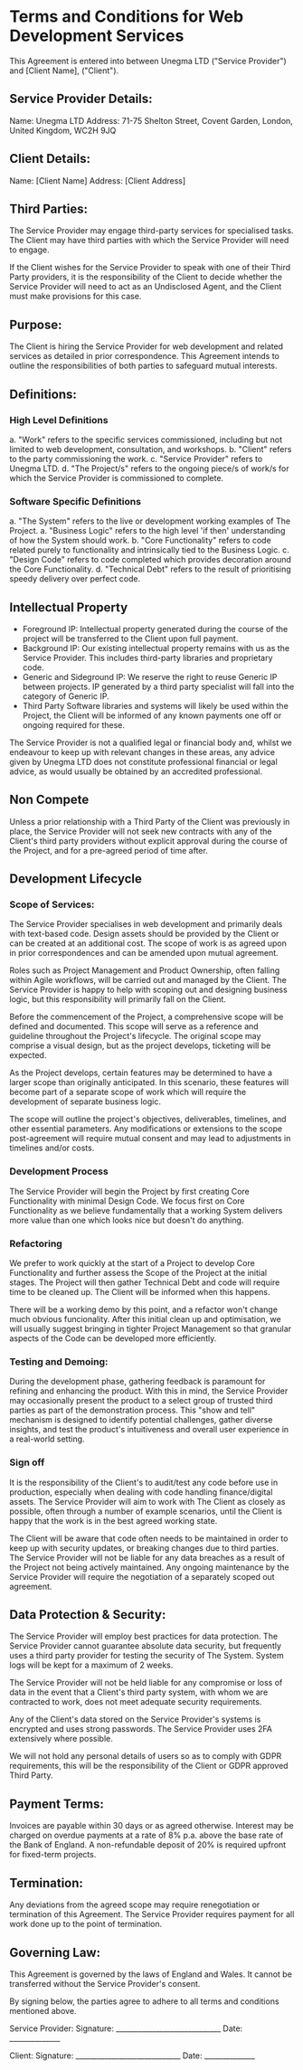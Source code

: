 # Terms and Conditions for Web Development Services

This Agreement is entered into between Unegma LTD ("Service Provider") and [Client Name], ("Client").

## Service Provider Details:
Name: Unegma LTD
Address: 71-75 Shelton Street, Covent Garden, London, United Kingdom, WC2H 9JQ

## Client Details:
Name: [Client Name]
Address: [Client Address]

## Third Parties:
The Service Provider may engage third-party services for specialised tasks. The Client may have third parties with which the Service Provider will need to engage.

If the Client wishes for the Service Provider to speak with one of their Third Party providers, it is the responsibility of the Client to decide whether the Service Provider will need to act as an Undisclosed Agent, and the Client must make provisions for this case.

## Purpose:
The Client is hiring the Service Provider for web development and related services as detailed in prior correspondence. This Agreement intends to outline the responsibilities of both parties to safeguard mutual interests.

## Definitions:

### High Level Definitions
a. "Work" refers to the specific services commissioned, including but not limited to web development, consultation, and workshops.
b. "Client" refers to the party commissioning the work.
c. "Service Provider" refers to Unegma LTD.
d. "The Project/s" refers to the ongoing piece/s of work/s for which the Service Provider is commissioned to complete.

### Software Specific Definitions
a. "The System" refers to the live or development working examples of The Project.
a. "Business Logic" refers to the high level 'if then' understanding of how the System should work.
b. "Core Functionality" refers to code related purely to functionality and intrinsically tied to the Business Logic.
c. "Design Code" refers to code completed which provides decoration around the Core Functionality.
d. "Technical Debt" refers to the result of prioritising speedy delivery over perfect code.

## Intellectual Property
* Foreground IP: Intellectual property generated during the course of the project will be transferred to the Client upon full payment.
* Background IP: Our existing intellectual property remains with us as the Service Provider. This includes third-party libraries and proprietary code.
* Generic and Sideground IP: We reserve the right to reuse Generic IP between projects. IP generated by a third party specialist will fall into the category of Generic IP.
* Third Party Software libraries and systems will likely be used within the Project, the Client will be informed of any known payments one off or ongoing required for these.

The Service Provider is not a qualified legal or financial body and, whilst we endeavour to keep up with relevant changes in these areas, any advice given by Unegma LTD does not constitute professional financial or legal advice, as would usually be obtained by an accredited professional.

## Non Compete
Unless a prior relationship with a Third Party of the Client was previously in place, the Service Provider will not seek new contracts with any of the Client's third party providers without explicit approval during the course of the Project, and for a pre-agreed period of time after.

## Development Lifecycle

### Scope of Services:
The Service Provider specialises in web development and primarily deals with text-based code. Design assets should be provided by the Client or can be created at an additional cost. The scope of work is as agreed upon in prior correspondences and can be amended upon mutual agreement.

Roles such as Project Management and Product Ownership, often falling within Agile workflows, will be carried out and managed by the Client. The Service Provider is happy to help with scoping out and designing business logic, but this responsibility will primarily fall on the Client.

Before the commencement of the Project, a comprehensive scope will be defined and documented. This scope will serve as a reference and guideline throughout the Project's lifecycle. The original scope may comprise a visual design, but as the project develops, ticketing will be expected.

As the Project develops, certain features may be determined to have a larger scope than originally anticipated. In this scenario, these features will become part of a separate scope of work which will require the development of separate business logic.

The scope will outline the project's objectives, deliverables, timelines, and other essential parameters. Any modifications or extensions to the scope post-agreement will require mutual consent and may lead to adjustments in timelines and/or costs.

### Development Process
The Service Provider will begin the Project by first creating Core Functionality with minimal Design Code. We focus first on Core Functionality as we believe fundamentally that a working System delivers more value than one which looks nice but doesn't do anything.

### Refactoring
We prefer to work quickly at the start of a Project to develop Core Functionality and further assess the Scope of the Project at the initial stages. The Project will then gather Technical Debt and code will require time to be cleaned up. The Client will be informed when this happens.

There will be a working demo by this point, and a refactor won't change much obvious funcionality. After this initial clean up and optimisation, we will usually suggest bringing in tighter Project Management so that granular aspects of the Code can be developed more efficiently.

### Testing and Demoing:
During the development phase, gathering feedback is paramount for refining and enhancing the product. With this in mind, the Service Provider may occasionally present the product to a select group of trusted third parties as part of the demonstration process. This "show and tell" mechanism is designed to identify potential challenges, gather diverse insights, and test the product's intuitiveness and overall user experience in a real-world setting.

### Sign off
It is the responsibility of the Client's to audit/test any code before use in production, especially when dealing with code handling finance/digital assets. The Service Provider will aim to work with The Client as closely as possible, often through a number of example scenarios, until the Client is happy that the work is in the best agreed working state. 

The Client will be aware that code often needs to be maintained in order to keep up with security updates, or breaking changes due to third parties. The Service Provider will not be liable for any data breaches as a result of the Project not being actively maintained. Any ongoing maintenance by the Service Provider will require the negotiation of a separately scoped out agreement.

## Data Protection & Security:
The Service Provider will employ best practices for data protection. The Service Provider cannot guarantee absolute data security, but frequently uses a third party provider for testing the security of The System. System logs will be kept for a maximum of 2 weeks.

The Service Provider will not be held liable for any compromise or loss of data in the event that a Client's third party system, with whom we are contracted to work, does not meet adequate security requirements.

Any of the Client's data stored on the Service Provider's systems is encrypted and uses strong passwords. The Service Provider uses 2FA extensively where possible.

We will not hold any personal details of users so as to comply with GDPR requirements, this will be the responsibility of the Client or GDPR approved Third Party.

## Payment Terms:
Invoices are payable within 30 days or as agreed otherwise. Interest may be charged on overdue payments at a rate of 8% p.a. above the base rate of the Bank of England. A non-refundable deposit of 20% is required upfront for fixed-term projects.

## Termination:
Any deviations from the agreed scope may require renegotiation or termination of this Agreement. The Service Provider requires payment for all work done up to the point of termination.

## Governing Law:
This Agreement is governed by the laws of England and Wales. It cannot be transferred without the Service Provider's consent.

By signing below, the parties agree to adhere to all terms and conditions mentioned above.

Service Provider:
Signature: _____________________________ Date: ______________

Client:
Signature: _____________________________ Date: ______________
